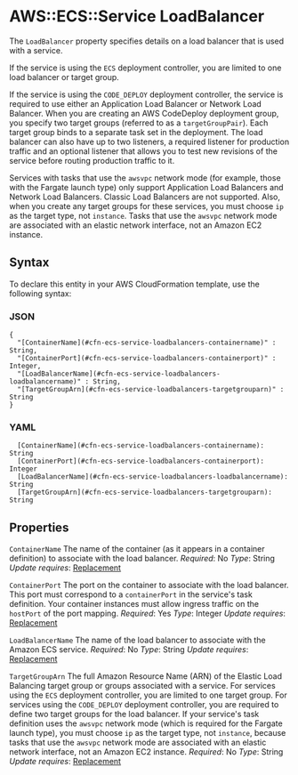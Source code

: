 # AWS::ECS::Service LoadBalancer<a name="aws-properties-ecs-service-loadbalancers"></a>

The `LoadBalancer` property specifies details on a load balancer that is used with a service\.

If the service is using the `ECS` deployment controller, you are limited to one load balancer or target group\.

If the service is using the `CODE_DEPLOY` deployment controller, the service is required to use either an Application Load Balancer or Network Load Balancer\. When you are creating an AWS CodeDeploy deployment group, you specify two target groups \(referred to as a `targetGroupPair`\)\. Each target group binds to a separate task set in the deployment\. The load balancer can also have up to two listeners, a required listener for production traffic and an optional listener that allows you to test new revisions of the service before routing production traffic to it\.

Services with tasks that use the `awsvpc` network mode \(for example, those with the Fargate launch type\) only support Application Load Balancers and Network Load Balancers\. Classic Load Balancers are not supported\. Also, when you create any target groups for these services, you must choose `ip` as the target type, not `instance`\. Tasks that use the `awsvpc` network mode are associated with an elastic network interface, not an Amazon EC2 instance\.

## Syntax<a name="aws-properties-ecs-service-loadbalancers-syntax"></a>

To declare this entity in your AWS CloudFormation template, use the following syntax:

### JSON<a name="aws-properties-ecs-service-loadbalancers-syntax.json"></a>

```
{
  "[ContainerName](#cfn-ecs-service-loadbalancers-containername)" : String,
  "[ContainerPort](#cfn-ecs-service-loadbalancers-containerport)" : Integer,
  "[LoadBalancerName](#cfn-ecs-service-loadbalancers-loadbalancername)" : String,
  "[TargetGroupArn](#cfn-ecs-service-loadbalancers-targetgrouparn)" : String
}
```

### YAML<a name="aws-properties-ecs-service-loadbalancers-syntax.yaml"></a>

```
  [ContainerName](#cfn-ecs-service-loadbalancers-containername): String
  [ContainerPort](#cfn-ecs-service-loadbalancers-containerport): Integer
  [LoadBalancerName](#cfn-ecs-service-loadbalancers-loadbalancername): String
  [TargetGroupArn](#cfn-ecs-service-loadbalancers-targetgrouparn): String
```

## Properties<a name="aws-properties-ecs-service-loadbalancers-properties"></a>

`ContainerName`  <a name="cfn-ecs-service-loadbalancers-containername"></a>
The name of the container \(as it appears in a container definition\) to associate with the load balancer\.
*Required*: No
*Type*: String
*Update requires*: [Replacement](https://docs.aws.amazon.com/AWSCloudFormation/latest/UserGuide/using-cfn-updating-stacks-update-behaviors.html#update-replacement)

`ContainerPort`  <a name="cfn-ecs-service-loadbalancers-containerport"></a>
The port on the container to associate with the load balancer\. This port must correspond to a `containerPort` in the service's task definition\. Your container instances must allow ingress traffic on the `hostPort` of the port mapping\.
*Required*: Yes
*Type*: Integer
*Update requires*: [Replacement](https://docs.aws.amazon.com/AWSCloudFormation/latest/UserGuide/using-cfn-updating-stacks-update-behaviors.html#update-replacement)

`LoadBalancerName`  <a name="cfn-ecs-service-loadbalancers-loadbalancername"></a>
The name of the load balancer to associate with the Amazon ECS service\.
*Required*: No
*Type*: String
*Update requires*: [Replacement](https://docs.aws.amazon.com/AWSCloudFormation/latest/UserGuide/using-cfn-updating-stacks-update-behaviors.html#update-replacement)

`TargetGroupArn`  <a name="cfn-ecs-service-loadbalancers-targetgrouparn"></a>
The full Amazon Resource Name \(ARN\) of the Elastic Load Balancing target group or groups associated with a service\. For services using the `ECS` deployment controller, you are limited to one target group\. For services using the `CODE_DEPLOY` deployment controller, you are required to define two target groups for the load balancer\.
If your service's task definition uses the `awsvpc` network mode \(which is required for the Fargate launch type\), you must choose `ip` as the target type, not `instance`, because tasks that use the `awsvpc` network mode are associated with an elastic network interface, not an Amazon EC2 instance\.
*Required*: No
*Type*: String
*Update requires*: [Replacement](https://docs.aws.amazon.com/AWSCloudFormation/latest/UserGuide/using-cfn-updating-stacks-update-behaviors.html#update-replacement)
